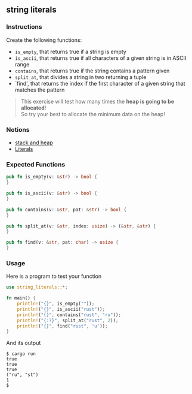## string literals

### Instructions

Create the following functions:

- `is_empty`, that returns true if a string is empty
- `is_ascii`, that returns true if all characters of a given string is in ASCII range
- `contains`, that returns true if the string contains a pattern given
- `split_at`, that divides a string in two returning a tuple
- `find', that returns the index if the first character of a given string that matches the pattern

> This exercise will test how many times the **heap is going to be allocated**!\
> So try your best to allocate the minimum data on the heap!

### Notions

- [stack and heap](https://doc.rust-lang.org/1.22.0/book/first-edition/the-stack-and-the-heap.html)
- [Literals](https://doc.rust-lang.org/rust-by-example/primitives/literals.html)

### Expected Functions

```rust
pub fn is_empty(v: &str) -> bool {
}

pub fn is_ascii(v: &str) -> bool {
}

pub fn contains(v: &str, pat: &str) -> bool {
}

pub fn split_at(v: &str, index: usize) -> (&str, &str) {
}

pub fn find(v: &str, pat: char) -> usize {
}
```

### Usage

Here is a program to test your function

```rust
use string_literals::*;

fn main() {
    println!("{}", is_empty(""));
    println!("{}", is_ascii("rust"));
    println!("{}", contains("rust", "ru"));
    println!("{:?}", split_at("rust", 2));
    println!("{}", find("rust", 'u'));
}
```

And its output

```console
$ cargo run
true
true
true
("ru", "st")
1
$
```
